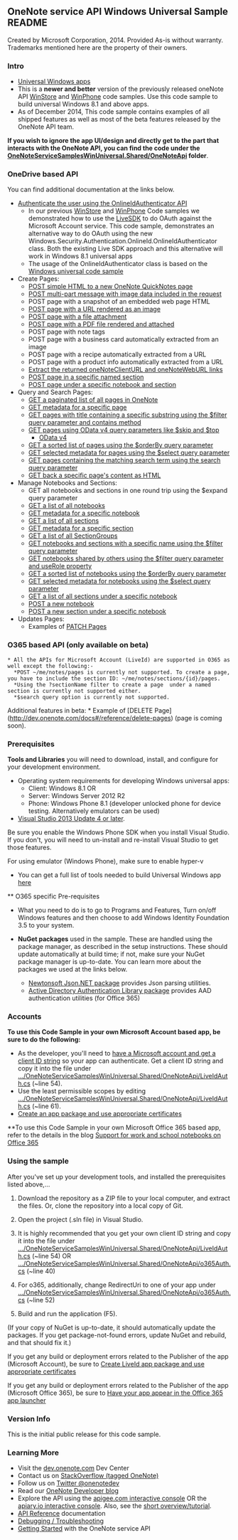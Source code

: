
## OneNote service API Windows Universal Sample README

Created by Microsoft Corporation, 2014. Provided As-is without warranty. Trademarks mentioned here are the property of their owners.

### Intro
* [Universal Windows apps](http://blogs.windows.com/buildingapps/2014/04/02/extending-platform-commonality-through-universal-windows-apps/)
* This is a **newer and better** version of the previously released oneNote API [WinStore](https://github.com/OneNoteDev/OneNoteAPISampleWinStore) and [WinPhone](https://github.com/OneNoteDev/OneNoteAPISampleWinPhone) code samples. Use this code sample to build universal Windows 8.1 and above apps.
* As of December 2014, This code sample contains examples of all shipped features as well as most of the beta features released by the OneNote API team.

**If you wish to ignore the app UI/design and directly get to the part that interacts with the OneNote API, you can find the code under the [OneNoteServiceSamplesWinUniversal.Shared/OneNoteApi](https://github.com/OneNoteDev/OneNoteAPISampleWinUniversal/tree/master/OneNoteServiceSamplesWinUniversal.Shared/OneNoteApi) folder**. 

### OneDrive based API

You can find additional documentation at the links below.

* [Authenticate the user using the OnlineIdAuthenticator API](http://msdn.microsoft.com/en-us/library/windows/apps/windows.security.authentication.onlineid.onlineidauthenticator.aspx)
    * In our previous [WinStore](https://github.com/OneNoteDev/OneNoteAPISampleWinStore) and [WinPhone](https://github.com/OneNoteDev/OneNoteAPISampleWinPhone) Code samples we demonstrated how to use the 
[LiveSDK](http://msdn.microsoft.com/EN-US/library/office/dn575435.aspx) to do OAuth against the Microsoft Account service. This code sample, demonstrates an alternative way to do OAuth using the new Windows.Security.Authentication.OnlineId.OnlineIdAuthenticator class. Both the existing Live SDK approach and this alternative will work in Windows 8.1 universal apps
    * The usage of the OnlineIdAuthenticator class is based on the [Windows universal code sample](http://code.msdn.microsoft.com/windowsapps/Windows-account-authorizati-7c95e284)
* Create Pages: 
    * [POST simple HTML to a new OneNote QuickNotes page](http://msdn.microsoft.com/EN-US/library/office/dn575428.aspx)
    * [POST multi-part message with image data included in the request](http://msdn.microsoft.com/EN-US/library/office/dn575432.aspx)
    * POST page with a snapshot of an embedded web page HTML
    * [POST page with a URL rendered as an image](http://msdn.microsoft.com/EN-US/library/office/dn575431.aspx)
    * [POST page with a file attachment](http://msdn.microsoft.com/en-us/library/office/dn575436.aspx)
    * [POST page with a PDF file rendered and attached](http://msdn.microsoft.com/EN-US/library/office/dn655137.aspx)
    * POST page with note tags
    * POST page with a business card automatically extracted from an image
    * POST page with a recipe automatically extracted from a URL
    * POST page with a product info automatically extracted from a URL
    * [Extract the returned oneNoteClientURL and oneNoteWebURL links](http://msdn.microsoft.com/EN-US/library/office/dn575433.aspx)
    * [POST page in a specific named section](http://msdn.microsoft.com/EN-US/library/office/dn672416.aspx)
    * [POST page under a specific notebook and section](http://dev.onenote.com/docs#/reference/post-pages/v10sectionsidpages/post)
* Query and Search Pages:
    *  [GET a paginated list of all pages in OneNote](http://dev.onenote.com/docs#/reference/get-pages)
    *  [GET metadata for a specific page](http://dev.onenote.com/docs#/reference/get-pages/betapagesid/get)
    *  [GET pages with title containing a specific substring using the $filter query parameter and contains method](http://dev.onenote.com/docs#/reference/get-pages/betapagesfilterorderbyselecttopskipsearch/get)
    *  [GET pages using OData v4 query parameters like $skip and $top](http://dev.onenote.com/docs#/reference/get-pages/betapagesfilterorderbyselecttopskipsearch/get)
        * [OData v4](http://docs.oasis-open.org/odata/odata/v4.0/os/part1-protocol/odata-v4.0-os-part1-protocol.html)
    *  [GET a sorted list of pages using the $orderBy query parameter](http://dev.onenote.com/docs#/reference/get-pages/betapagesfilterorderbyselecttopskipsearch/get)
    *  [GET selected metadata for pages using the $select query parameter](http://dev.onenote.com/docs#/reference/get-pages/betapagesfilterorderbyselecttopskipsearch/get)
    *  [GET pages containing the matching search term using the search query parameter](http://dev.onenote.com/docs#/reference/get-pages/betapagesfilterorderbyselecttopskipsearch/get)
    *  [GET back a specific page's content as HTML](http://dev.onenote.com/docs#/reference/get-pages/betapagesidcontent/get)
* Manage Notebooks and Sections:
    * GET all notebooks and sections in one round trip using the $expand query parameter
    * [GET a list of all notebooks](http://dev.onenote.com/docs#/reference/get-notebooks)
    * [GET metadata for a specific notebook](http://dev.onenote.com/docs#/reference/get-notebooks/v10notebooksid/get)
    * [GET a list of all sections](http://dev.onenote.com/docs#/reference/get-sections)
    * [GET metadata for a specific section](http://dev.onenote.com/docs#/reference/get-sections/v10sectionsid/get)
    * [GET a list of all SectionGroups](http://dev.onenote.com/docs#/reference/get-sectiongroups)
    * [GET notebooks and sections with a specific name using the $filter query parameter](http://dev.onenote.com/docs#/reference/get-notebooks/v10notebooksfilterorderbyselect/get)
    * [GET notebooks shared by others using the $filter query parameter and useRole property](http://dev.onenote.com/docs#/reference/get-notebooks/v10notebooksfilterorderbyselect/get)
    * [GET a sorted list of notebooks using the $orderBy query parameter](http://dev.onenote.com/docs#/reference/get-notebooks/v10notebooksfilterorderbyselect/get)
    * [GET selected metadata for notebooks using the $select query parameter](http://dev.onenote.com/docs#/reference/get-notebooks/v10notebooksfilterorderbyselect/get)
    * [GET a list of all sections under a specific notebook](http://dev.onenote.com/docs#/reference/get-sections/v10notebooksidsectionsfilterorderbyselect/get)
    * [POST a new notebook](http://dev.onenote.com/docs#/reference/post-notebooks)
    * [POST a new section under a specific notebook](http://dev.onenote.com/docs#/reference/post-sections)
* Updates Pages:
    * Examples of [PATCH Pages](http://dev.onenote.com/docs#/reference/patch-pages)

### O365 based API (only available on beta)
    * All the APIs for Microsoft Account (LiveId) are supported in O365 as well except the following:-
      *POST ~/me/notes/pages is currently not supported. To create a page, you have to include the section ID: ~/me/notes/sections/{id}/pages. 
      *Using the ?sectionName filter to create a page  under a named section is currently not supported either.
      *$search query option is currently not supported.

Additional features in beta:
    * Example of [DELETE Page] (http://dev.onenote.com/docs#/reference/delete-pages) (page is coming soon).

### Prerequisites

**Tools and Libraries** you will need to download, install, and configure for your development environment. 
* Operating system requirements for developing Windows universal apps: 
    *   Client: Windows 8.1 OR 
    *   Server: Windows Server 2012 R2 
    *   Phone: Windows Phone 8.1 (developer unlocked phone for device testing. Alternatively emulators can be used)
* [Visual Studio 2013 Update 4 or later](http://www.visualstudio.com/en-us/downloads). 

Be sure you enable the Windows Phone SDK when you install Visual Studio. 
If you don't, you will need to un-install and re-install Visual Studio to get those features.

For using emulator (Windows Phone), make sure to enable hyper-v

* You can get a full list of tools needed to build Universal Windows app [here](http://dev.windows.com/en-us/develop/downloads)

** O365 specific Pre-requisites
* What you need to do is to go to Programs and Features, Turn on/off Windows features and then choose to add Windows Identity Foundation 3.5 to your system.

* **NuGet packages** used in the sample. These are handled using the package 
manager, as described in the setup instructions. These should update 
automatically at build time; if not, make sure your NuGet package manager 
is up-to-date. You can learn more about the packages we used at the links below.
    * [Newtonsoft Json.NET package](http://newtonsoft.com/) provides Json parsing utilities.
    * [Active Directory Authentication Library package](https://www.nuget.org/packages/Microsoft.IdentityModel.Clients.ActiveDirectory/) provides AAD authentication utilities (for Office 365)

### Accounts
**To use this Code Sample in your own Microsoft Account based app, be sure to do the following:**
* As the developer, you'll need to [have a Microsoft account and get a client ID string](http://msdn.microsoft.com/EN-US/library/office/dn575426.aspx) so your app can authenticate. Get a client ID string and copy it into the file under [.../OneNoteServiceSamplesWinUniversal.Shared/OneNoteApi/LiveIdAuth.cs](https://github.com/OneNoteDev/OneNoteAPISampleWinUniversal/blob/master/OneNoteServiceSamplesWinUniversal.Shared/OneNoteApi/LiveIdAuth.cs#L54) (~line 54).
* Use the least permissible scopes by editing [.../OneNoteServiceSamplesWinUniversal.Shared/OneNoteApi/LiveIdAuth.cs](https://github.com/OneNoteDev/OneNoteAPISampleWinUniversal/blob/master/OneNoteServiceSamplesWinUniversal.Shared/OneNoteApi/LiveIdAuth.cs#L61) (~line 61).
* [Create an app package and use appropriate certificates](http://msdn.microsoft.com/en-us/library/windows/apps/xaml/hh975357.aspx)

**To use this Code Sample in your own Microsoft Office 365 based app, refer to the details in the blog [Support for work and school notebooks on Office 365](http://blogs.msdn.com/b/onenotedev/archive/2015/04/30/support-for-work-and-school-notebooks-on-office-365-in-preview.aspx)

### Using the sample

After you've set up your development tools, and installed the prerequisites listed above,...

1. Download the repository as a ZIP file to your local computer, and extract the files. Or, clone the repository into a local copy of Git.
2. Open the project (.sln file) in Visual Studio.
3. It is highly recommended that you get your own client ID string and copy it into the file under 
	[.../OneNoteServiceSamplesWinUniversal.Shared/OneNoteApi/LiveIdAuth.cs](https://github.com/OneNoteDev/OneNoteAPISampleWinUniversal/blob/master/OneNoteServiceSamplesWinUniversal.Shared/OneNoteApi/LiveIdAuth.cs#L54) (~line 54)
	OR
	[.../OneNoteServiceSamplesWinUniversal.Shared/OneNoteApi/o365Auth.cs](https://github.com/OneNoteDev/OneNoteAPISampleWinUniversal/blob/master/OneNoteServiceSamplesWinUniversal.Shared/OneNoteApi/o365Auth.cs#L40) (~line 40)
4. For o365, additionally, change RedirectUri to one of your app under
	[.../OneNoteServiceSamplesWinUniversal.Shared/OneNoteApi/o365Auth.cs](https://github.com/OneNoteDev/OneNoteAPISampleWinUniversal/blob/master/OneNoteServiceSamplesWinUniversal.Shared/OneNoteApi/o365Auth.cs#L52) (~line 52)

5. Build and run the application (F5). 

(If your copy of NuGet is up-to-date, it should automatically update the packages. If you get package-not-found errors, update NuGet and rebuild, and that should fix it.)

If you get any build or deployment errors related to the Publisher of the app (Microsoft Account), be sure to 
[Create LiveId app package and use appropriate certificates](http://msdn.microsoft.com/en-us/library/windows/apps/xaml/hh975357.aspx)

If you get any build or deployment errors related to the Publisher of the app (Microsoft Office 365), be sure to 
[Have your app appear in the Office 365 app launcher](https://msdn.microsoft.com/en-us/office/office365/howto/connect-your-app-to-o365-app-launcher)

### Version Info

This is the initial public release for this code sample.
  
### Learning More

* Visit the [dev.onenote.com](http://dev.onenote.com) Dev Center
* Contact us on [StackOverflow (tagged OneNote)](http://go.microsoft.com/fwlink/?LinkID=390182)
* Follow us on [Twitter @onenotedev](http://www.twitter.com/onenotedev)
* Read our [OneNote Developer blog](http://go.microsoft.com/fwlink/?LinkID=390183)
* Explore the API using the [apigee.com interactive console](http://go.microsoft.com/fwlink/?LinkID=392871) OR the [apiary.io interactive console](http://dev.onenote.com/docs).
Also, see the [short overview/tutorial](http://go.microsoft.com/fwlink/?LinkID=390179). 
* [API Reference](http://msdn.microsoft.com/en-us/library/office/dn575437.aspx) documentation
* [Debugging / Troubleshooting](http://msdn.microsoft.com/EN-US/library/office/dn575430.aspx)
* [Getting Started](http://go.microsoft.com/fwlink/?LinkID=331026) with the OneNote service API

